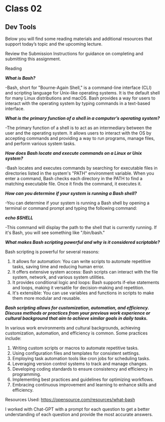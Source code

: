 # Class 02
## Dev Tools

Below you will find some reading materials and additional resources that support today’s topic and the upcoming lecture.

Review the Submission Instructions for guidance on completing and submitting this assignment.

Reading

***What is Bash?***

  -Bash, short for "Bourne-Again Shell," is a command-line interface (CLI) and scripting language for Unix-like operating systems. It is the default shell for many Linux distributions and macOS. Bash provides a way for users to interact with the operating system by typing commands in a text-based interface.
  
***What is the primary function of a shell in a computer’s operating system?***

  -The primary function of a shell is to act as an intermediary between the user and the operating system. It allows users to interact with the OS by accepting commands and providing a way to run programs, manage files, and perform various system tasks.

***How does Bash locate and execute commands on a Linux or Unix system?***

  -Bash locates and executes commands by searching for executable files in directories listed in the system's "PATH" environment variable. When you enter a command, Bash checks each directory in the PATH to find a matching executable file. Once it finds the command, it executes it.

***How can you determine if your system is running a Bash shell?***

  -You can determine if your system is running a Bash shell by opening a terminal or command prompt and typing the following command:

***echo $SHELL***

  -This command will display the path to the shell that is currently running. If it's Bash, you will see something like "/bin/bash."

***What makes Bash scripting powerful and why is it considered scriptable?***

Bash scripting is powerful for several reasons:

  1. It allows for automation: You can write scripts to automate repetitive tasks, saving time and reducing human error.
  2. It offers extensive system access: Bash scripts can interact with the file system, network, and various system utilities.
  3. It provides conditional logic and loops: Bash supports if-else statements and loops, making it versatile for decision-making and repetition.
  4. It's extensible: You can use variables and functions in scripts to make them more modular and reusable.


***Bash scripting allows for customization, automation, and efficiency. Discuss methods or practices from your previous work experience or cultural background that aim to achieve similar goals in daily tasks.***

In various work environments and cultural backgrounds, achieving customization, automation, and efficiency is common. Some practices include:

  1. Writing custom scripts or macros to automate repetitive tasks.
  2. Using configuration files and templates for consistent settings.
  3. Employing task automation tools like cron jobs for scheduling tasks.
  4. Leveraging version control systems to track and manage changes.
  5. Developing coding standards to ensure consistency and efficiency in programming.
  6. Implementing best practices and guidelines for optimizing workflows.
  7. Embracing continuous improvement and learning to enhance skills and efficiency.

Resources Used: https://opensource.com/resources/what-bash

I worked with Chat-GPT with a prompt for each question to get a better understanding of each question and provide the most accurate answers. 
